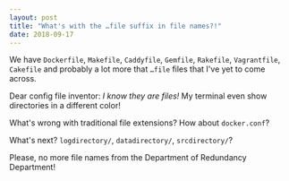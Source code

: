 ```yaml
---
layout: post
title: "What's with the …file suffix in file names?!"
date: 2018-09-17
---
```


We have `Dockerfile`, `Makefile`, `Caddyfile`, `Gemfile`, `Rakefile`, `Vagrantfile`, `Cakefile` and probably a lot more that `…file` files that I've yet to come across.

Dear config file inventor: _I know they are files!_ My terminal even show directories in a different color!

What's wrong with traditional file extensions? How about `docker.conf`?

What's next? `logdirectory/`, `datadirectory/`, `srcdirectory/`?

Please, no more file names from the Department of Redundancy Department!
